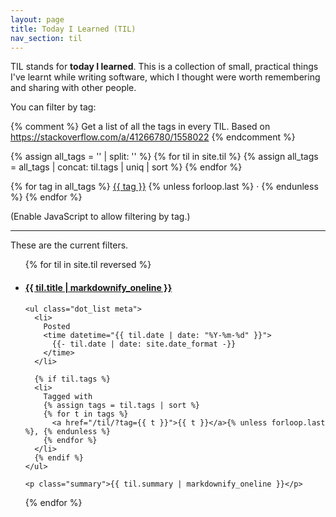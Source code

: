 ```yaml
---
layout: page
title: Today I Learned (TIL)
nav_section: til
---
```

TIL stands for **today I learned**.
This is a collection of small, practical things I've learnt while writing software, which I thought were worth remembering and sharing with other people.

<p>
  You can filter by tag:

  {% comment %}
    Get a list of all the tags in every TIL.
    Based on https://stackoverflow.com/a/41266780/1558022
  {% endcomment %}

  {% assign all_tags = '' | split: '' %}
  {% for til in site.til %}
    {% assign all_tags = all_tags | concat: til.tags | uniq | sort %}
  {% endfor %}

  {% for tag in all_tags %}
    <a href="/til/?tag={{ tag }}">{{ tag }}</a>
    {% unless forloop.last %} · {% endunless %}
  {% endfor %}
</p>

<script>
  function filterByTag(selectedTag) {
    var visibleTils = 0;

    document
      .querySelectorAll("#list_of_tils > li")
      .forEach(function(liElem) {
        const tags = liElem.getAttribute("data-tags").split(" ");

        if (tags.includes(selectedTag)) {
          liElem.style.display = "block";
        } else {
          liElem.style.display = "none";
        }
      });

    const filterStatus = document.querySelector("#filter_status");

    filterStatus.innerHTML = `Showing TILs tagged with <span class="selected_tag">${selectedTag}</span>. <a href="/til/" class="clear_filters">[x]</a>`;
    filterStatus.style.display = "block";
  }

  window.addEventListener("DOMContentLoaded", function() {
    const selectedTag = new URLSearchParams(window.location.search).get("tag");

    if (selectedTag !== null) {
      filterByTag(selectedTag);
    }

    document.querySelector("#tag_cloud").style.display = "block";
  });
</script>

<noscript>
  <p>
    (Enable JavaScript to allow filtering by tag.)
  </p>
</noscript>

---

<p id="filter_status">These are the current filters.</p>

<ul id="list_of_tils" class="plain_list">
{% for til in site.til reversed %}
  <li data-tags="{{ til.tags | join }}">
    <h4><a href="{{ til.url }}">{{ til.title | markdownify_oneline }}</a></h4>

    <ul class="dot_list meta">
      <li>
        Posted
        <time datetime="{{ til.date | date: "%Y-%m-%d" }}">
          {{- til.date | date: site.date_format -}}
        </time>
      </li>

      {% if til.tags %}
      <li>
        Tagged with
        {% assign tags = til.tags | sort %}
        {% for t in tags %}
          <a href="/til/?tag={{ t }}">{{ t }}</a>{% unless forloop.last %}, {% endunless %}
        {% endfor %}
      </li>
      {% endif %}
    </ul>

    <p class="summary">{{ til.summary | markdownify_oneline }}</p>
  </li>
{% endfor %}
</ul>